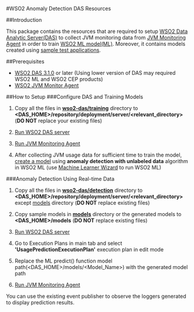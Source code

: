 #WSO2 Anomaly Detection DAS Resources

##Introduction

This package contains the resources that are required to setup [WSO2 Data Analytic Server(DAS)](http://wso2.com/products/data-analytics-server/) to collect JVM monitoring data from [JVM Monitoring Agent](https://github.com/wso2-incubator/automatic-anomaly-detection/tree/master/jvm-monitor-agent) in order to train [WSO2 ML model(ML)](http://wso2.com/products/machine-learner/). Moreover, it contains models created using [sample test applications](https://github.com/wso2-incubator/automatic-anomaly-detection/tree/master/jvm-monitor-agent/src/samples/applications).


##Prerequisites
- [WSO2 DAS 3.1.0](http://wso2.com/products/data-analytics-server/) or later (Using lower version of DAS may required WSO2 ML and WSO2 CEP products)
- [WSO2 JVM Monitor Agent](https://github.com/wso2-incubator/automatic-anomaly-detection/tree/master/jvm-monitor-agent)

##How to Setup
###Configure DAS and Training Models
1. Copy all the files in [**wso2-das/training**](https://github.com/wso2-incubator/automatic-anomaly-detection/tree/master/wso2-das/training) directory to **\<DAS_HOME>/repository/deployment/server/\<relevant_directory>** (**DO NOT** replace your existing files)

2. [Run WSO2 DAS server](https://docs.wso2.com/display/DAS310/Running+the+Product)

3. [Run JVM Monitoring Agent](https://github.com/wso2-incubator/automatic-anomaly-detection/tree/master/jvm-monitor-agent)

4. After collecting JVM usage data for  sufficient time to train the model, [create a model](https://docs.wso2.com/display/ML120/Generating+Models) using **anomaly detection with unlabeled data** algorithm in WSO2 ML (use [Machine Learner Wizard](https://docs.wso2.com/display/DAS310/Predicitve+Analytics) to run WSO2 ML)

###Anomaly Detection Using Real-time Data

1. Copy all the files in [**wso2-das/detection**](https://github.com/wso2-incubator/automatic-anomaly-detection/tree/master/wso2-das/detection) directory to **\<DAS_HOME>/repository/deployment/server/\<relevant_directory>** except [models](https://github.com/wso2-incubator/automatic-anomaly-detection/tree/master/wso2-das/detection/models) directory (**DO NOT** replace existing files)

2. Copy sample models in [**models**](https://github.com/wso2-incubator/automatic-anomaly-detection/tree/master/wso2-das/detection/models) directory or the generated models to **\<DAS_HOME>/models** (**DO NOT** replace existing files)

3. [Run WSO2 DAS server](https://docs.wso2.com/display/DAS310/Running+the+Product)

4. Go to Execution Plans in main tab and select **'UsagePredictionExecutionPlan'** execution plan in edit mode

5. Replace the ML predict() function model path(\<DAS_HOME>/models/\<Model_Name>) with the generated model path

6. [Run JVM Monitoring Agent](https://github.com/wso2-incubator/automatic-anomaly-detection/tree/master/jvm-monitor-agent)

You can use the existing event publisher to observe the loggers generated to display prediction results.

   
    
    
